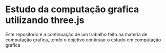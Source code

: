 # Estudo da computação grafica utilizando three.js

Este repositorio é a continuação de um trabalho feito na materia de computação grafica, tendo o objetivo continuar o estudo em computação grafica
